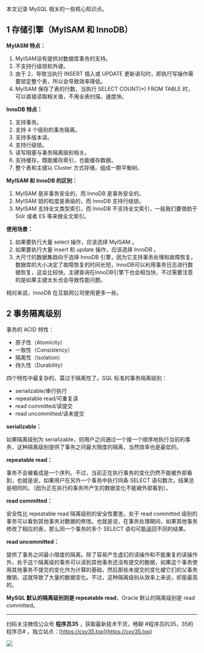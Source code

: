 本文记录 MySQL 相关的一些核心知识点。
<!-- more -->

## 1 存储引擎（MyISAM 和 InnoDB）

**MyIASM 特点：** 

1. MyISAM没有提供对数据库事务的支持。
2. 不支持行级锁和外键。
3. 由于 2，导致当执行 INSERT 插入或 UPDATE 更新语句时，即执行写操作需要锁定整个表，所以会导致效率降低。
4. MyISAM 保存了表的行数，当执行 SELECT COUNT(*) FROM TABLE 时，可以直接读取相关值，不用全表扫描，速度快。

**InnoDB 特点：** 

1. 支持事务。
2. 支持 4 个级别的事务隔离。
3. 支持多版本读。
4. 支持行级锁。
5. 读写阻塞与事务隔离级别相关。
6. 支持缓存，既能缓存索引，也能缓存数据。
7. 整个表和主键以 Cluster 方式存储，组成一颗平衡树。

**MyISAM 和 InnoDB 的区别：**

1. MyISAM 是非事务安全的，而 InnoDB 是事务安全的。
2. MyISAM 锁的粒度是表级的，而 InnoDB 支持行级锁。
3. MyISAM 支持全文类型索引，而 InnoDB 不支持全文索引，一般我们要借助于 Solr 或者 ES 等来做全文索引。

**使用场景：**

1. 如果要执行大量 select 操作，应该选择 MyISAM 。
2. 如果要执行大量 insert 和 update 操作，应该选择 InnoDB 。
3. 大尺寸的数据集趋向于选择 InnoDB 引擎，因为它支持事务处理和故障恢复。数据库的大小决定了故障恢复的时间长短，InnoDB可以利用事务日志进行数据恢复，这会比较快。主键查询在InnoDB引擎下也会相当快，不过需要注意的是如果主键太长也会导致性能问题。

相对来说，InnoDB 在互联网公司使用更多一些。

## 2 事务隔离级别

事务的 ACID 特性：

- 原子性（Atomicity）
- 一致性（Consistency）
- 隔离性（Isolation）
- 持久性（Durability）

四个特性中最复杂的，莫过于隔离性了。SQL 标准的事务隔离级别：

- serializable/串行执行
- repeatable read/可重复读
- read committed/读提交
- read uncommitted/读未提交

**serializable：**

如果隔离级别为 serializable，则用户之间通过一个接一个顺序地执行当前的事务，这种隔离级别提供了事务之间最大限度的隔离，当然效率也是最低的。

**repeatable read：**

事务不会被看成是一个序列。不过，当前正在执行事务的变化仍然不能被外部看到，也就是说，如果用户在另外一个事务中执行同条 SELECT 语句数次，结果总是相同的。（因为正在执行的事务所产生的数据变化不能被外部看到）。

**read committed：**

安全性比 repeatable read 隔离级别的安全性要差。处于 read committed 级别的事务可以看到其他事务对数据的修改。也就是说，在事务处理期间，如果其他事务修改了相应的表，那么同一个事务的多个 SELECT 语句可能返回不同的结果。

**read uncommitted：**

提供了事务之间最小限度的隔离。除了容易产生虚幻的读操作和不能重复的读操作外，处于这个隔离级的事务可以读到其他事务还没有提交的数据，如果这个事务使用其他事务不提交的变化作为计算的基础，然后那些未提交的变化被它们的父事务撤销，这就导致了大量的数据变化。不过，这种隔离级别从效率上来说，却是最高的。

**MySQL 默认的隔离级别则是 repeatable read**，Oracle 默认的隔离级别是 read committed。


---

扫码关注微信公众号 **程序员35** ，获取最新技术干货，畅聊 #程序员的35，35的程序员# 。独立站点：[https://cxy35.top](https://cxy35.top)

![](https://oscimg.oschina.net/oscnet/up-285838b9c516db5bb1ba760f292f2346078.JPEG)
